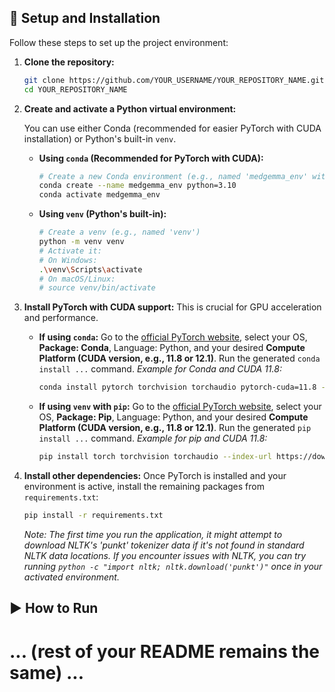 ## 🚀 Setup and Installation

Follow these steps to set up the project environment:

1.  **Clone the repository:**
    ```bash
    git clone https://github.com/YOUR_USERNAME/YOUR_REPOSITORY_NAME.git
    cd YOUR_REPOSITORY_NAME
    ```

2.  **Create and activate a Python virtual environment:**

    You can use either Conda (recommended for easier PyTorch with CUDA installation) or Python's built-in `venv`.

    *   **Using `conda` (Recommended for PyTorch with CUDA):**
        ```bash
        # Create a new Conda environment (e.g., named 'medgemma_env' with Python 3.10)
        conda create --name medgemma_env python=3.10
        conda activate medgemma_env
        ```

    *   **Using `venv` (Python's built-in):**
        ```bash
        # Create a venv (e.g., named 'venv')
        python -m venv venv
        # Activate it:
        # On Windows:
        .\venv\Scripts\activate
        # On macOS/Linux:
        # source venv/bin/activate
        ```

3.  **Install PyTorch with CUDA support:**
    This is crucial for GPU acceleration and performance.
    *   **If using `conda`:** Go to the [official PyTorch website](https://pytorch.org/get-started/locally/), select your OS, **Package: Conda**, Language: Python, and your desired **Compute Platform (CUDA version, e.g., 11.8 or 12.1)**. Run the generated `conda install ...` command.
        *Example for Conda and CUDA 11.8:*
        ```bash
        conda install pytorch torchvision torchaudio pytorch-cuda=11.8 -c pytorch -c nvidia
        ```
    *   **If using `venv` with `pip`:** Go to the [official PyTorch website](https://pytorch.org/get-started/locally/), select your OS, **Package: Pip**, Language: Python, and your desired **Compute Platform (CUDA version, e.g., 11.8 or 12.1)**. Run the generated `pip install ...` command.
        *Example for pip and CUDA 11.8:*
        ```bash
        pip install torch torchvision torchaudio --index-url https://download.pytorch.org/whl/cu118
        ```

4.  **Install other dependencies:**
    Once PyTorch is installed and your environment is active, install the remaining packages from `requirements.txt`:
    ```bash
    pip install -r requirements.txt
    ```
    *Note: The first time you run the application, it might attempt to download NLTK's 'punkt' tokenizer data if it's not found in standard NLTK data locations. If you encounter issues with NLTK, you can try running `python -c "import nltk; nltk.download('punkt')"` once in your activated environment.*

## ▶️ How to Run
# ... (rest of your README remains the same) ...